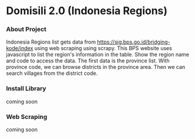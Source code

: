 # Domisili 2.0 (Indonesia Regions)


### About Project

Indonesia Regions list gets data from https://sig.bps.go.id/bridging-kode/index using web scraping using scrapy. This BPS website uses javascript to list the region's information in the table. Show the region name and code to access the data. The first data is the province list. With province code, we can browse districts in the province area. Then we can search villages from the district code.


### Install Library

coming soon

### Web Scraping

coming soon